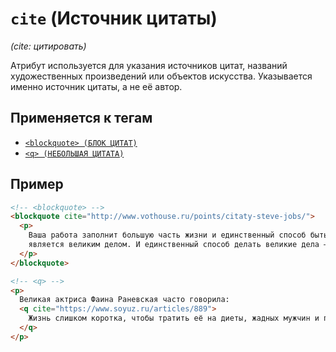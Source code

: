 # `cite` (Источник цитаты)

_(cite: цитировать)_

Атрибут используется для указания источников цитат, названий художественных произведений или объектов искусства. Указывается именно источник цитаты, а не её автор.

## Применяется к тегам

- [`<blockquote> (БЛОК ЦИТАТ)`](<../TAGS BLOCK/blockquote (БЛОК ЦИТАТ).md>)
- [`<q> (НЕБОЛЬШАЯ ЦИТАТА)`](<../TAGS INLINE/q (НЕБОЛЬШАЯ ЦИТАТА).md>)

## Пример

```html
<!-- <blockquote> -->
<blockquote cite="http://www.vothouse.ru/points/citaty-steve-jobs/">
  <p>
    Ваша работа заполнит большую часть жизни и единственный способ быть полностью довольным — делать то, что по-вашему
    является великим делом. И единственный способ делать великие дела — любить то, что вы делаете.
  </p>
</blockquote>

<!-- <q> -->
<p>
  Великая актриса Фаина Раневская часто говорила:
  <q cite="https://www.soyuz.ru/articles/889">
    Жизнь слишком коротка, чтобы тратить её на диеты, жадных мужчин и плохое настроение.
  </q>
</p>
```
